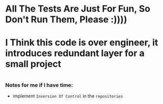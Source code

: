 # All The Tests Are Just For Fun, So Don't Run Them, Please :))))
# I Think this code is over engineer, it introduces redundant layer for a small project
#
### Notes for me if I have time:
- implement `Inversion Of Control` in the `repositories`